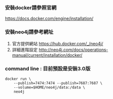 ### 安裝docker請參照官網
https://docs.docker.com/engine/installation/

### 安裝neo4j請參考網址
1. 官方提供網站
https://hub.docker.com/_/neo4j/
2. 詳細進階設定
http://neo4j.com/docs/operations-manual/current/installation/docker/

### command line : 目前預設是安裝3.0版
```
docker run \
    --publish=7474:7474 --publish=7687:7687 \
    --volume=$HOME/neo4j/data:/data \
    neo4j
```

